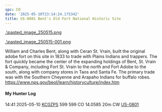 ```yaml
---
spc: CO
date: '2025-05-10T23:14:24.175342'
title: US-0801 Bent's Old Fort National Historic Site
---
```


[.\pasted_image_250515.png](/static/._pasted_image_250515.png)

[.\pasted_image_250515-001.png](/static/._pasted_image_250515-001.png)

William and Charles Bent, along with Ceran St. Vrain, built the original adobe fort on this site in 1833 to trade with Plains Indians and trappers. The fort quickly became the center of the expanding holdings of Bent, St. Vrain & Company, including Fort St. Vrain to the north and Fort Adobe to the south, along with company stores in Taos and Santa Fe. The primary trade was with the Southern Cheyenne and Arapaho Indians for buffalo robes.
https://www.nps.gov/beol/learn/historyculture/index.htm

#### My Hunter Log
14:41    2025-05-10    [KC0ZPS](https://qrz.com/db/KC0ZPS)    599    599    CO    14.0585    20m    CW    [US-0801](https://pota.app/#/park/US-0801)